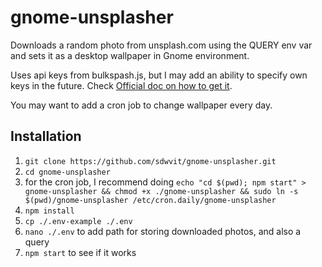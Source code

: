 # gnome-unsplasher

Downloads a random photo from unsplash.com using the QUERY env var and sets it as a desktop wallpaper in Gnome environment.

Uses api keys from bulkspash.js, but I may add an ability to specify own keys in the future. Check [Official doc on how to get it](https://unsplash.com/documentation#creating-a-developer-account).

You may want to add a cron job to change wallpaper every day. 

## Installation 

1. `git clone https://github.com/sdwvit/gnome-unsplasher.git`
2. `cd gnome-unsplasher`
3. for the cron job, I recommend doing `echo "cd $(pwd); npm start" > gnome-unsplasher && chmod +x ./gnome-unsplasher && sudo ln -s $(pwd)/gnome-unsplasher /etc/cron.daily/gnome-unsplasher`
4. `npm install`
5. `cp ./.env-example ./.env`
6. `nano ./.env` to add path for storing downloaded photos, and also a query
7. `npm start` to see if it works
